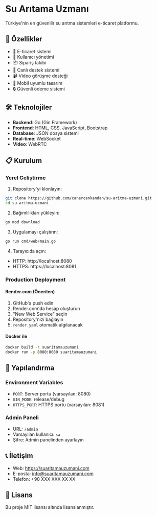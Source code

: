 # Su Arıtama Uzmanı

Türkiye'nin en güvenilir su arıtma sistemleri e-ticaret platformu.

## 🚀 Özellikler

- 🛒 E-ticaret sistemi
- 👥 Kullanıcı yönetimi
- 📦 Sipariş takibi
- 💬 Canlı destek sistemi
- 📹 Video görüşme desteği
- 📱 Mobil uyumlu tasarım
- 🔒 Güvenli ödeme sistemi

## 🛠️ Teknolojiler

- **Backend**: Go (Gin Framework)
- **Frontend**: HTML, CSS, JavaScript, Bootstrap
- **Database**: JSON dosya sistemi
- **Real-time**: WebSocket
- **Video**: WebRTC

## 📋 Kurulum

### Yerel Geliştirme

1. Repository'yi klonlayın:
```bash
git clone https://github.com/canercankandan/su-aritma-uzmani.git
cd su-aritma-uzmani
```

2. Bağımlılıkları yükleyin:
```bash
go mod download
```

3. Uygulamayı çalıştırın:
```bash
go run cmd/web/main.go
```

4. Tarayıcıda açın:
- HTTP: http://localhost:8080
- HTTPS: https://localhost:8081

### Production Deployment

#### Render.com (Önerilen)

1. GitHub'a push edin
2. Render.com'da hesap oluşturun
3. "New Web Service" seçin
4. Repository'nizi bağlayın
5. `render.yaml` otomatik algılanacak

#### Docker ile

```bash
docker build -t suaritamauzumani .
docker run -p 8080:8080 suaritamauzumani
```

## 🔧 Yapılandırma

### Environment Variables

- `PORT`: Server portu (varsayılan: 8080)
- `GIN_MODE`: release/debug
- `HTTPS_PORT`: HTTPS portu (varsayılan: 8081)

### Admin Paneli

- URL: `/admin`
- Varsayılan kullanıcı: `sa`
- Şifre: Admin panelinden ayarlayın

## 📞 İletişim

- Web: https://suaritamauzumani.com
- E-posta: info@suaritamauzumani.com
- Telefon: +90 XXX XXX XX XX

## 📄 Lisans

Bu proje MIT lisansı altında lisanslanmıştır.
